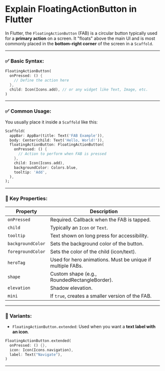 # Explain FloatingActionButton in Flutter

In Flutter, the `FloatingActionButton` (FAB) is a circular button typically used for a **primary action** on a screen. It "floats" above the main UI and is most commonly placed in the **bottom-right corner** of the screen in a `Scaffold`.

---

### ✅ Basic Syntax:
```dart
FloatingActionButton(
  onPressed: () {
    // Define the action here
  },
  child: Icon(Icons.add), // or any widget like Text, Image, etc.
)
```

---

### ✅ Common Usage:
You usually place it inside a `Scaffold` like this:
```dart
Scaffold(
  appBar: AppBar(title: Text('FAB Example')),
  body: Center(child: Text('Hello, World!')),
  floatingActionButton: FloatingActionButton(
    onPressed: () {
      // Action to perform when FAB is pressed
    },
    child: Icon(Icons.add),
    backgroundColor: Colors.blue,
    tooltip: 'Add',
  ),
);
```

---

### 🔧 Key Properties:

| Property         | Description                                                |
|------------------|------------------------------------------------------------|
| `onPressed`      | Required. Callback when the FAB is tapped.                 |
| `child`          | Typically an `Icon` or `Text`.                             |
| `tooltip`        | Text shown on long press for accessibility.                |
| `backgroundColor`| Sets the background color of the button.                   |
| `foregroundColor`| Sets the color of the child (icon/text).                   |
| `heroTag`        | Used for hero animations. Must be unique if multiple FABs. |
| `shape`          | Custom shape (e.g., RoundedRectangleBorder).               |
| `elevation`      | Shadow elevation.                                          |
| `mini`           | If `true`, creates a smaller version of the FAB.           |

---

### 🔄 Variants:
- `FloatingActionButton.extended`: Used when you want a **text label with an icon**.

```dart
FloatingActionButton.extended(
  onPressed: () {},
  icon: Icon(Icons.navigation),
  label: Text("Navigate"),
)
```

---

